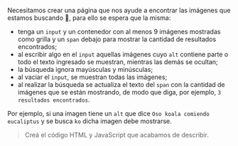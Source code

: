 Necesitamos crear una página que nos ayude a encontrar las imágenes que estamos buscando :mag_right:, para ello se espera que la misma:

- tenga un `input` y un contenedor con al menos 9 imágenes mostradas como grilla y un `span` debajo para mostrar la cantidad de resultados encontrados;
- al escribir algo en el `input` aquellas imágenes cuyo `alt` contiene parte o todo el texto ingresado se muestran, mientras las demás se ocultan;
- la búsqueda ignora mayúsculas y minúsculas;
- al vaciar el `input`, se muestran todas las imágenes;
- al realizar la búsqueda se actualiza el texto del `span` con la cantidad de imágenes que se están mostrando, de modo que diga, por ejemplo, `3 resultados encontrados`.


Por ejemplo, si una imagen tiene un `alt` que dice `Oso koala comiendo eucaliptus` y se busca `ko` dicha imagen debe mostrarse.

> Creá el código HTML y JavaScript que acabamos de describir.
